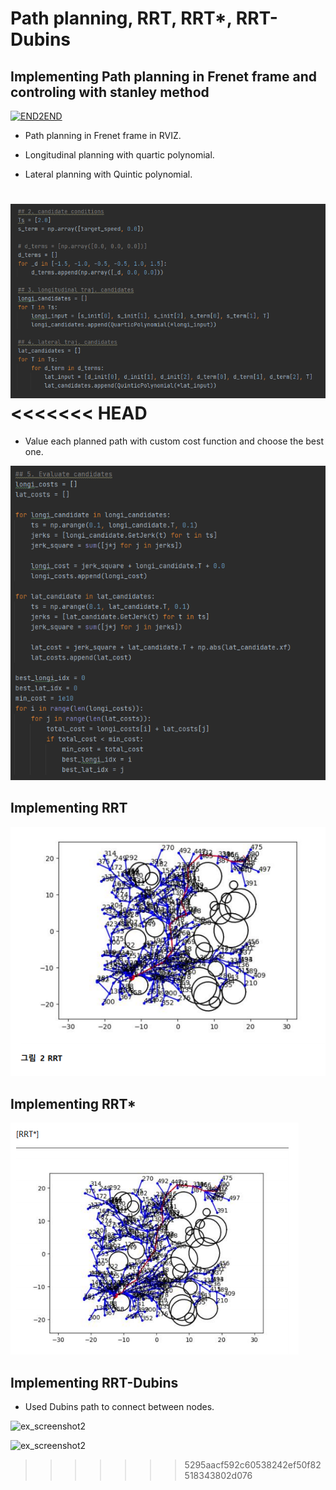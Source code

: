 # Path planning, RRT, RRT*, RRT-Dubins

## Implementing Path planning in Frenet frame and controling with stanley method
[![END2END](http://img.youtube.com/vi/ful0hWjNECU/0.jpg)](https://www.youtube.com/watch?v=ful0hWjNECU)
* Path planning in Frenet frame in RVIZ.
  
* Longitudinal planning with quartic polynomial.
* Lateral planning with Quintic polynomial.

![ex_screenshot0](./img/2.png)
<<<<<<< HEAD
=======


* Value each planned path with custom cost function and choose the best one.

![ex_screenshot0](./img/3.png)


## Implementing RRT
![ex_screenshot1](./img/RRT.png)
  
## Implementing RRT*
![ex_screenshot2](./img/RRT_star.png)
  
## Implementing RRT-Dubins
* Used Dubins path to connect between nodes.

![ex_screenshot2](./img/lrl.png)

![ex_screenshot2](./img/lsr.png)

>>>>>>> 5295aacf592c60538242ef50f82518343802d076
